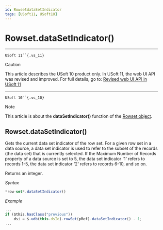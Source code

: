 ```yaml
---
id: RowsetdataSetIndicator
tags: [USoft11, USoft10]
---
```

# Rowset.dataSetIndicator()



----

`USoft 11``{.vs_11}`

> [!CAUTION]
> This article describes the USoft 10 product only.
> In USoft 11, the web UI API was revised and improved. For full details, go to:
> [Revised web UI API in USoft 11](/docs/Web_and_app_UIs/UDB_udb/Revised_web_UI_API_in_USoft_11.md)

----

`USoft 10``{.vs_10}`

> [!NOTE]
> This article is about the **dataSetIndicator()** function of the [Rowset object](/docs/Web_and_app_UIs/UDB_Rowset/UDB_Rowset_object.md).

## **Rowset.dataSetIndicator()**

Gets the current data set indicator of the row set. For a given row set in a data source, a data set indicator is used to refer to the subset of the records (the data set) that is currently selected. If the Maximum Number of Records property of a data source is set to 5, the data set indicator '1' refers to records 1-5, the data set indicator '2' refers to records 6-10, and so on.

Returns an integer.

*Syntax*

```js
*row-set*.dataSetIndicator()
```

*Example*

```js
...
if ($this.hasClass("previous"))
    dsi = $.udb(this.dsId).rowSet(pRef).dataSetIndicator() - 1;
...
```

 